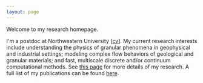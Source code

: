 ```yaml
---
layout: page
---
```


Welcome to my research homepage.

I'm a postdoc at Northwestern University [[cv](cv)]. My current research interests include understanding the physics of granular phenomena in geophysical and industrial settings; modeling complex flow behaviors of geological and granular materials; and fast, multiscale discrete and/or continuum computational methods. See [this page](projects) for more details of my research. A full list of my publications can be found [here](publications).